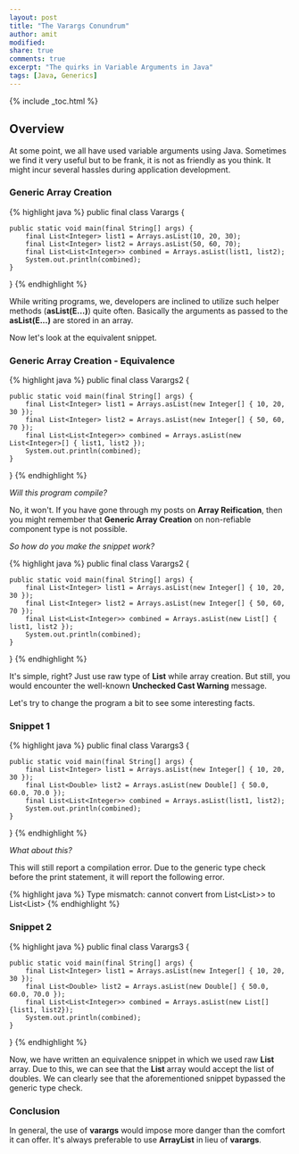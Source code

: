```yaml
---
layout: post
title: "The Varargs Conundrum"
author: amit
modified:
share: true
comments: true
excerpt: "The quirks in Variable Arguments in Java"
tags: [Java, Generics]
---
```


{% include _toc.html %}

## Overview

At some point, we all have used variable arguments using Java. Sometimes we find it very useful but to be frank, it is not as friendly as you think. It might incur several hassles during application development.

### Generic Array Creation

{% highlight java %}
public final class Varargs {

	public static void main(final String[] args) {
		final List<Integer> list1 = Arrays.asList(10, 20, 30);
		final List<Integer> list2 = Arrays.asList(50, 60, 70);
		final List<List<Integer>> combined = Arrays.asList(list1, list2);
		System.out.println(combined);
	}

}
{% endhighlight %}

While writing programs, we, developers are inclined to utilize such helper methods (**asList(E...)**) quite often. Basically the arguments as passed to the **asList(E...)** are stored in an array.

Now let's look at the equivalent snippet.

### Generic Array Creation - Equivalence

{% highlight java %}
public final class Varargs2 {

	public static void main(final String[] args) {
		final List<Integer> list1 = Arrays.asList(new Integer[] { 10, 20, 30 });
		final List<Integer> list2 = Arrays.asList(new Integer[] { 50, 60, 70 });
		final List<List<Integer>> combined = Arrays.asList(new List<Integer>[] { list1, list2 });
		System.out.println(combined);
	}

}
{% endhighlight %}

*Will this program compile?*

No, it won't. If you have gone through my posts on **Array Reification**, then you might remember that **Generic Array Creation** on non-refiable component type is not possible.

*So how do you make the snippet work?*

{% highlight java %}
public final class Varargs2 {

	public static void main(final String[] args) {
		final List<Integer> list1 = Arrays.asList(new Integer[] { 10, 20, 30 });
		final List<Integer> list2 = Arrays.asList(new Integer[] { 50, 60, 70 });
		final List<List<Integer>> combined = Arrays.asList(new List[] { list1, list2 });
		System.out.println(combined);
	}

}
{% endhighlight %}

It's simple, right? Just use raw type of **List** while array creation. But still, you would encounter the well-known **Unchecked Cast Warning** message.

Let's try to change the program a bit to see some interesting facts.

### Snippet 1

{% highlight java %}
public final class Varargs3 {

	public static void main(final String[] args) {
		final List<Integer> list1 = Arrays.asList(new Integer[] { 10, 20, 30 });
		final List<Double> list2 = Arrays.asList(new Double[] { 50.0, 60.0, 70.0 });
		final List<List<Integer>> combined = Arrays.asList(list1, list2);
		System.out.println(combined);
	}

}
{% endhighlight %}

*What about this?*

This will still report a compilation error. Due to the generic type check before the print statement, it will report the following error.

{% highlight java %}
Type mismatch: cannot convert from List<List<? extends Number&Comparable<?>>> to List<List<Integer>>
 {% endhighlight %}

### Snippet 2

{% highlight java %}
public final class Varargs3 {

	public static void main(final String[] args) {
		final List<Integer> list1 = Arrays.asList(new Integer[] { 10, 20, 30 });
		final List<Double> list2 = Arrays.asList(new Double[] { 50.0, 60.0, 70.0 });
		final List<List<Integer>> combined = Arrays.asList(new List[] {list1, list2});
		System.out.println(combined);
	}

}
{% endhighlight %}

Now, we have written an equivalence snippet in which we used raw **List** array. Due to this, we can see that the **List** array would accept the list of doubles. We can clearly see that the aforementioned snippet bypassed the generic type check.

### Conclusion

In general, the use of **varargs** would impose more danger than the comfort it can offer. It's always preferable to use **ArrayList** in lieu of **varargs**.
